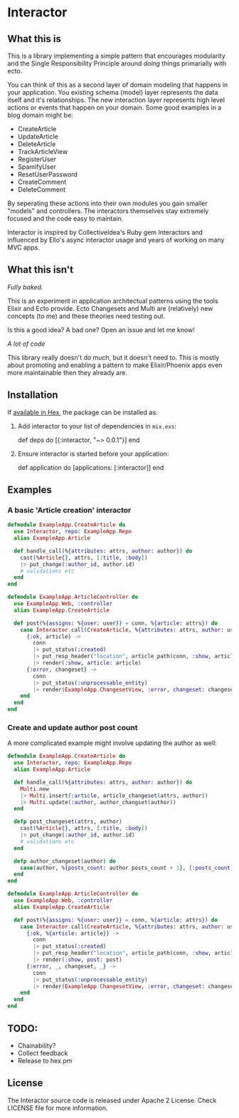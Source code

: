 # Interactor


## What this is

This is a library implementing a simple pattern that encourages modularity and
the Single Responsibility Principle around _doing_ things primarially with ecto.

You can think of this as a second layer of domain modeling that happens in your
application. You existing schema (model) layer represents the data itself and
it's relationships. The new interaction layer represents high level actions or
events that happen on your domain. Some good examples in a blog domain might be:

* CreateArticle
* UpdateArticle
* DeleteArticle
* TrackArticleView
* RegisterUser
* SpamifyUser
* ResetUserPassword
* CreateComment
* DeleteComment

By seperating these actions into their own modules you gain smaller "models"
and controllers. The interactors themselves stay extremely focused and the code
easy to maintain.

Interactor is inspired by CollectiveIdea's Ruby gem Interactors and influenced
by Ello's async interactor usage and years of working on many MVC apps.

## What this isn't

*Fully baked.*

This is an experiment in application architectual patterns using the tools
Elixir and Ecto provide. Ecto Changesets and Multi are (relatively) new
concepts (to me) and these theories need testing out.

Is this a good idea? A bad one? Open an issue and let me know!

*A lot of code*

This library really doesn't do much, but it doesn't need to. This is mostly
about promoting and enabling a pattern to make Elixir/Phoenix apps even more
maintainable then they already are.

## Installation

If [available in Hex](https://hex.pm/docs/publish), the package can be installed as:

  1. Add interactor to your list of dependencies in `mix.exs`:

        def deps do
          [{:interactor, "~> 0.0.1"}]
        end

  2. Ensure interactor is started before your application:

        def application do
          [applications: [:interactor]]
        end

## Examples

### A basic 'Article creation' interactor

```elixir
defmodule ExampleApp.CreateArticle do
  use Interactor, repo: ExampleApp.Repo
  alias ExampleApp.Article

  def handle_call(%{attributes: attrs, author: author}) do
    cast(%Article{}, attrs, [:title, :body])
    |> put_change(:author_id, author.id)
    # validations etc
  end
end

defmodule ExampleApp.ArticleController do
  use ExampleApp.Web, :controller
  alias ExampleApp.CreateArticle

  def post(%{assigns: %{user: user}} = conn, %{article: attrs}) do
    case Interactor.call(CreateArticle, %{attributes: attrs, author: user}) do
      {:ok, article} ->
        conn
        |> put_status(:created)
        |> put_resp_header("location", article_path(conn, :show, article))
        |> render(:show, article: article)
      {:error, changeset} ->
        conn
        |> put_status(:unprocessable_entity)
        |> render(ExampleApp.ChangesetView, :error, changeset: changeset)
    end
  end
end
```

### Create and update author post count

A more complicated example might involve updating the author as well:

```elixir
defmodule ExampleApp.CreateArticle do
  use Interactor, repo: ExampleApp.Repo
  alias ExampleApp.Article

  def handle_call(%{attributes: attrs, author: author}) do
    Multi.new
    |> Multi.insert(:article, article_changeset(attrs, author))
    |> Multi.update(:author, author_changset(author))
  end

  defp post_changeset(attrs, author)
    cast(%Article{}, attrs, [:title, :body])
    |> put_change(:author_id, author.id)
    # validations etc
  end

  defp author_changeset(author) do
    case(author, %{posts_count: author.posts_count + 1}, [:posts_count])
  end
end

defmodule ExampleApp.ArticleController do
  use ExampleApp.Web, :controller
  alias ExampleApp.CreateArticle

  def post(%{assigns: %{user: user}} = conn, %{article: attrs}) do
    case Interactor.call(CreateArticle, %{attributes: attrs, author: user}) do
      {:ok, %{article: article}} ->
        conn
        |> put_status(:created)
        |> put_resp_header("location", article_path(conn, :show, article))
        |> render(:show, post: post)
      {:error, _, changeset, _} ->
        conn
        |> put_status(:unprocessable_entity)
        |> render(ExampleApp.ChangesetView, :error, changeset: changeset)
    end
  end
end
```

## TODO:

* Chainability?
* Collect feedback
* Release to hex.pm

## License

The Interactor source code is released under Apache 2 License. Check LICENSE
file for more information.
